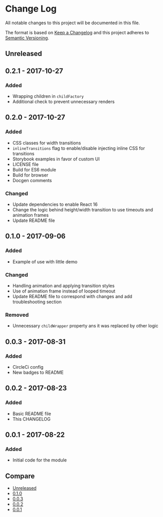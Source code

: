 # Change Log
All notable changes to this project will be documented in this file.

The format is based on [Keep a Changelog](http://keepachangelog.com/)
and this project adheres to [Semantic Versioning](http://semver.org/).

## Unreleased

## 0.2.1 - 2017-10-27
### Added
- Wrapping children in `childFactory`
- Additional check to prevent unnecessary renders

## 0.2.0 - 2017-10-27
### Added
- CSS classes for width transitions
- `inlineTransitions` flag to enable/disable injecting inline CSS for transitions
- Storybook examples in favor of custom UI
- LICENSE file
- Build for ES6 module
- Build for browser
- Docgen comments

### Changed
- Update dependencies to enable React 16
- Change the logic behind height/width transition to use timeouts and animation frames
- Update README file

## 0.1.0 - 2017-09-06
### Added
- Example of use with little demo

### Changed
- Handling animation and applying transition styles
- Use of animation frame instead of looped timeout
- Update README file to correspond with changes and add troubleshooting section

### Removed
- Unnecessary `childWrapper` property ans it was replaced by other logic

## 0.0.3 - 2017-08-31
### Added
- CircleCi config
- New badges to README

## 0.0.2 - 2017-08-23
### Added
- Basic README file
- This CHANGELOG

## 0.0.1 - 2017-08-22
### Added
- Initial code for the module

## Compare
- [Unreleased](https://github.com/LKay/react-transition-replace/compare/0.1.0...HEAD)
- [0.1.0](https://github.com/LKay/react-transition-replace/compare/0.0.3...0.1.0)
- [0.0.3](https://github.com/LKay/react-transition-replace/compare/0.0.2...0.0.3)
- [0.0.2](https://github.com/LKay/react-transition-replace/compare/0.0.1...0.0.2)
- [0.0.1](https://github.com/LKay/react-transition-replace/compare/5a6be1d...0.0.1)
